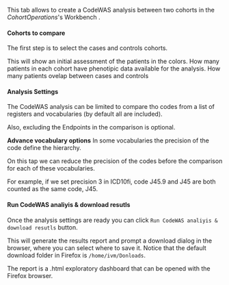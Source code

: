 
This tab allows to create a CodeWAS analysis between two cohorts in the *CohortOperations*'s Workbench . 


#### Cohorts to compare

The first step is to select the cases and controls cohorts. 

This will show an initial assessment of the patients in the colors. How many patients in each cohort have phenotipic data available for the analysis. How many patients ovelap between cases and controls 

#### Analysis Settings

The CodeWAS analysis can be limited to compare tho codes from a list of registers and vocabularies (by default all are included). 

Also, excluding the Endpoints in the comparison is optional. 

**Advance vocabulary options**
In some vocabularies the precision of the code define the hierarchy. 

On this tap we can reduce the precision of the codes before the comparison for each of these vocabularies. 

For example, if we set precision 3 in ICD10fi, code J45.9 and J45 are both counted as the same code, J45. 


#### Run CodeWAS analiyis & download resutls

Once the analysis settings are ready you can click `Run CodeWAS analiyis & download resutls` button. 

This will generate the results report and prompt a download dialog in the browser, where you can select where to save it.
Notice that the default download folder in Firefox is `/home/ivm/Donloads`. 

The report is a .html exploratory dashboard that can be opened with the Firefox browser. 

